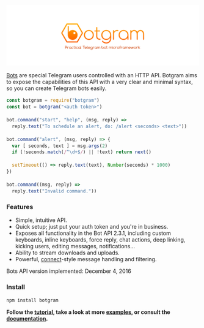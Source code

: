 [![Botgram](./docs/splash.png)](https://botgram.js.org)

[Bots] are special Telegram users controlled with an HTTP API. Botgram
aims to expose the capabilities of this API with a very clear and minimal
syntax, so you can create Telegram bots easily.

~~~ js
const botgram = require("botgram")
const bot = botgram("<auth token>")

bot.command("start", "help", (msg, reply) =>
  reply.text("To schedule an alert, do: /alert <seconds> <text>"))

bot.command("alert", (msg, reply) => {
  var [ seconds, text ] = msg.args(2)
  if (!seconds.match(/^\d+$/) || !text) return next()

  setTimeout(() => reply.text(text), Number(seconds) * 1000)
})

bot.command((msg, reply) =>
  reply.text("Invalid command."))
~~~

### Features

 - Simple, intuitive API.
 - Quick setup; just put your auth token and you're in business.
 - Exposes all functionality in the Bot API 2.3.1, including custom
   keyboards, inline keyboards, force reply, chat actions, deep
   linking, kicking users, editing messages, notifications...
 - Ability to stream downloads and uploads.
 - Powerful, [connect]-style message handling and filtering.

Bots API version implemented: December 4, 2016

### Install

~~~ bash
npm install botgram
~~~

**Follow the [tutorial], take a look at more [examples],
or consult the [documentation].**



[bots]: https://core.telegram.org/bots
[connect]: https://github.com/senchalabs/connect

[tutorial]: https://github.com/botgram/botgram/blob/master/docs/tutorial.md
[examples]: https://github.com/botgram/botgram/tree/master/examples
[documentation]: https://github.com/botgram/botgram/blob/master/docs/index.md
